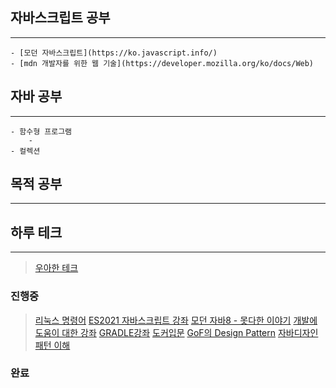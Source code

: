 ## 자바스크립트 공부
--------
	- [모던 자바스크립트](https://ko.javascript.info/)
	- [mdn 개발자를 위한 웹 기술](https://developer.mozilla.org/ko/docs/Web)

## 자바 공부
---
	- 함수형 프로그램
		- 
	- 컬렉션

## 목적 공부
----


## 하루 테크
---

>[우아한 테크](https://www.youtube.com/playlist?list=PLgXGHBqgT2TvpJ_p9L_yZKPifgdBOzdVH)
### 진행중

>[리눅스 명령어](https://www.inflearn.com/course/%EB%A6%AC%EB%88%85%EC%8A%A4-%EC%89%98-%EC%8A%A4%ED%81%AC%EB%A6%BD%ED%8A%B8/dashboard)
>[ES2021 자바스크립트 강좌](https://www.youtube.com/playlist?list=PLcqDmjxt30RvEEN6eUCcSrrH-hKjCT4wt)
>[모던 자바8 - 못다한 이야기](https://www.youtube.com/playlist?list=PLRIMoAKN8c6O8_VHOyBOhzBCeN7ShyJ27)
>[개발에 도움이 대한 강좌](https://www.youtube.com/playlist?list=PLlTylS8uB2fDtspOC_mLiXSIuBQJb__xb)
>[GRADLE강좌](https://www.youtube.com/playlist?list=PL7mmuO705dG2pdxCYCCJeAgOeuQN1seZz)
>[도커입문](https://www.youtube.com/playlist?list=PL93mKxaRDidGMzIllhYKx1d6aMg6_5wW3)
>[GoF의 Design Pattern](https://www.youtube.com/playlist?list=PLe6NQuuFBu7FhPfxkjDd2cWnTy2y_w_jZ) 
>[자바디자인 패턴 이해](https://www.youtube.com/playlist?list=PLsoscMhnRc7pPsRHmgN4M8tqUdWZzkpxY)
### 완료
